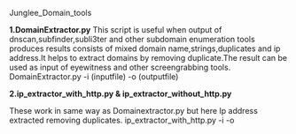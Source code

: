  Junglee_Domain_tools
 
 
**1.DomainExtractor.py**
This script is useful when output of dnscan,subfinder,subli3ter and other subdomain enumeration tools produces results consists of mixed domain name,strings,duplicates and ip address.It helps to extract domains by removing duplicate.The result can be used as input of eyewitness and other screengrabbing tools.
DomainExtractor.py -i (inputfile) -o (outputfile)

**2.ip_extractor_with_http.py & ip_extractor_without_http.py** 

These work in same way as Domainextractor.py but here Ip address extracted removing duplicates.
ip_extractor_with_http.py -i <inputfile> -o <outputfile>
